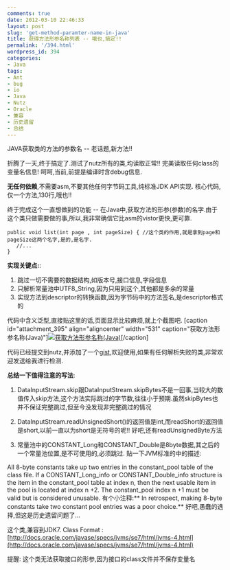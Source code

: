 ```yaml
---
comments: true
date: 2012-03-10 22:46:33
layout: post
slug: 'get-method-paramter-name-in-java'
title: 获得方法形参名称列表 -- 哦也,搞定!!
permalink: '/394.html'
wordpress_id: 394
categories:
- Java
tags:
- Ant
- bug
- io
- Java
- Nutz
- Oracle
- 兼容
- 历史遗留
- 总结
---
```


JAVA获取类的方法的参数名 -- 老话题,新方法!!

折腾了一天,终于搞定了.测试了nutz所有的类,均读取正常!! 完美读取任何class的变量名信息! 呵呵,当前,前提是编译时含debug信息.

**无任何依赖**,不需要asm,不要其他任何字节码工具,纯标准JDK API实现. 核心代码,仅一个方法,130行,哦也!!

终于完成这个一直想做到的功能 -- 在Java中,获取方法的形参(参数)的名字.由于这个类只做需要做的事,所以,我非常确信它比asm的vistor更快,更可靠.

    
    
    public void list(int page , int pageSize) { //这个类的作用,就是拿到page和pageSize这两个名字,是的,是名字.
       //...
    }
    



**实现关键点:**:
1. 跳过一切不需要的数据结构,如版本号,接口信息,字段信息
2. 只解析常量池中UTF8_String,因为只用到这个,其他都是多余的常量
3. 实现方法到descriptor的转换函数,因为字节码中的方法签名,是descriptor格式的

代码中含义泛型,直接贴这里的话,页面显示比较麻烦,就上个截图吧.
[caption id="attachment_395" align="aligncenter" width="531" caption="获取方法形参名称(Java)"][![获取方法形参名称(Java)](http://wendal.net/wp-content/uploads/2012/03/获取方法形参.jpg)](http://wendal.net/wp-content/uploads/2012/03/获取方法形参.jpg)[/caption]

代码已经提交到nutz,并添加了一个[gist](https://gist.github.com/2011728),欢迎使用,如果有任何解析失败的类,非常欢迎发送给我进行检测.

**总结一下值得注意的写法**:
1. DataInputStream.skip跟DataInputStream.skipBytes不是一回事,当较大的数值传入skip方法,这个方法实际跳过的字节数,往往小于预期.虽然skipBytes也并不保证完整跳过,但至今没发现非完整跳过的情况

2. DataInputStream.readUnsignedShort()的返回值是int,而readShort的返回值是short,以前一直以为short是无符号的呢!! 好吧,还有readUnsignedByte方法

3. 常量池中的CONSTANT_Long和CONSTANT_Double是8byte数据,其之后的一个常量池位置,是不可使用的,必须跳过. 贴一下JVM标准的中的描述:

All 8-byte constants take up two entries in the constant_pool table of the class ﬁle. If a
CONSTANT_Long_info or CONSTANT_Double_info structure is the item in the
constant_pool table at index n, then the next usable item in the pool is located at index
n +2. The constant_pool index n +1 must be valid but is considered unusable.
有个小注释:** In retrospect, making 8-byte constants take two constant pool entries was a poor choice.** 好吧,愚蠢的选择,但这是历史遗留问题了...

这个类,兼容到JDK7.
Class Format : [http://docs.oracle.com/javase/specs/jvms/se7/html/jvms-4.html](http://docs.oracle.com/javase/specs/jvms/se7/html/jvms-4.html)

提醒: 这个类无法获取接口的形参,因为接口的class文件并不保存变量名
